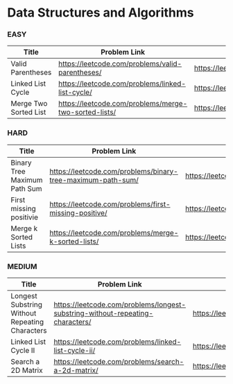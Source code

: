 # Data Structures and Algorithms

 
 
### EASY
  
| Title | Problem Link | Submission |
| ------ | ------ |------ |
| Valid Parentheses | https://leetcode.com/problems/valid-parentheses/|https://leetcode.com/submissions/detail/709824466/ |
| Linked List Cycle | https://leetcode.com/problems/linked-list-cycle/ |https://leetcode.com/submissions/detail/720976227/ |
|Merge Two Sorted List| https://leetcode.com/problems/merge-two-sorted-lists/  | https://leetcode.com/submissions/detail/717415465/ |

### HARD
  
| Title | Problem Link | Submission |
| ------ | ------ |------ |
| Binary Tree Maximum Path Sum | https://leetcode.com/problems/binary-tree-maximum-path-sum/  |https://leetcode.com/submissions/detail/633766792/ |
| First missing positivie |https://leetcode.com/problems/first-missing-positive/ |https://leetcode.com/submissions/detail/721168951/ |
|  Merge k Sorted Lists| https://leetcode.com/problems/merge-k-sorted-lists/ | https://leetcode.com/submissions/detail/721753378/ |


### MEDIUM
  
| Title | Problem Link | Submission |
| ------ | ------ |------ |
|  Longest Substring Without Repeating Characters | https://leetcode.com/problems/longest-substring-without-repeating-characters/ | https://leetcode.com/submissions/detail/737643234/|
|  Linked List Cycle II| https://leetcode.com/problems/linked-list-cycle-ii/ | https://leetcode.com/submissions/detail/508678441/|
 | Search a 2D Matrix |https://leetcode.com/problems/search-a-2d-matrix/ | https://leetcode.com/submissions/detail/714177854/ |
 
